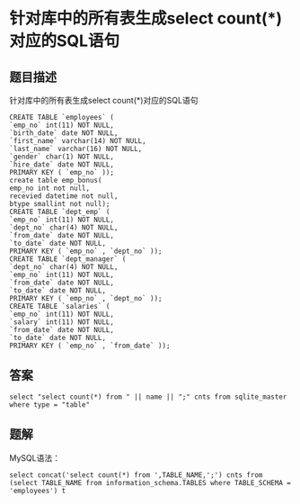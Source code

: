 <!--
 * @Author: your name
 * @Date: 2020-09-21 17:24:24
 * @LastEditTime: 2020-09-29 10:30:50
 * @LastEditors: your name
 * @Description: In User Settings Edit
 * @FilePath: \database-sql-combat\49.针对库中的所有表生成对应的SQL语句.md
-->
# 针对库中的所有表生成select count(*)对应的SQL语句

## 题目描述

针对库中的所有表生成select count(*)对应的SQL语句

``` mysql
CREATE TABLE `employees` (
`emp_no` int(11) NOT NULL,
`birth_date` date NOT NULL,
`first_name` varchar(14) NOT NULL,
`last_name` varchar(16) NOT NULL,
`gender` char(1) NOT NULL,
`hire_date` date NOT NULL,
PRIMARY KEY ( `emp_no` ));
create table emp_bonus(
emp_no int not null,
recevied datetime not null,
btype smallint not null);
CREATE TABLE `dept_emp` (
`emp_no` int(11) NOT NULL,
`dept_no` char(4) NOT NULL,
`from_date` date NOT NULL,
`to_date` date NOT NULL,
PRIMARY KEY ( `emp_no` , `dept_no` ));
CREATE TABLE `dept_manager` (
`dept_no` char(4) NOT NULL,
`emp_no` int(11) NOT NULL,
`from_date` date NOT NULL,
`to_date` date NOT NULL,
PRIMARY KEY ( `emp_no` , `dept_no` ));
CREATE TABLE `salaries` (
`emp_no` int(11) NOT NULL,
`salary` int(11) NOT NULL,
`from_date` date NOT NULL,
`to_date` date NOT NULL,
PRIMARY KEY ( `emp_no` , `from_date` ));
```

## 答案

``` sqlite
select "select count(*) from " || name || ";" cnts from sqlite_master where type = "table"
```

## 题解

MySQL语法：

``` mysql
select concat('select count(*) from ',TABLE_NAME,';') cnts from (select TABLE_NAME from information_schema.TABLES where TABLE_SCHEMA = 'employees') t
```
